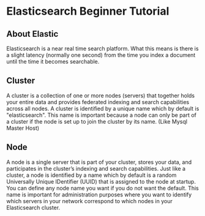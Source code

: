﻿# Elasticsearch Beginner Tutorial

## About Elastic
Elasticsearch is a near real time search platform. What this means is there is a slight latency (normally one second) from the time you index a document 
until the time it becomes searchable.

## Cluster
A cluster is a collection of one or more nodes (servers) that together holds your entire data and provides federated indexing and search capabilities across all nodes. 
A cluster is identified by a unique name which by default is "elasticsearch". This name is important because a node can only be part of a cluster if the node is set up 
to join the cluster by its name. (Like Mysql Master Host)

## Node
A node is a single server that is part of your cluster, stores your data, and participates in the cluster’s indexing and search capabilities. 
Just like a cluster, a node is identified by a name which by default is a random Universally Unique IDentifier (UUID) that is assigned to the node at startup. 
You can define any node name you want if you do not want the default. This name is important for administration purposes where you want to identify which servers 
in your network correspond to which nodes in your Elasticsearch cluster.  